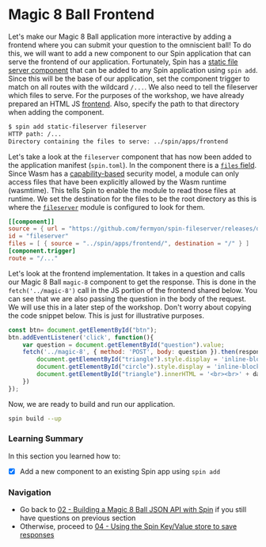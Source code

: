 # Magic 8 Ball Frontend

Let's make our Magic 8 Ball application more interactive by adding a frontend where you can submit your question to the omniscient ball! To do this, we will want to add a new component to our Spin application that can serve the frontend of our application. Fortunately, Spin has a [static file server component](https://github.com/fermyon/spin-fileserver) that can be added to any Spin application using `spin add`. Since this will be the base of our application, set the component trigger to match on all routes with the wildcard `/...`. We also need to tell the fileserver which files to serve. For the purposes of the workshop, we have already prepared an HTML JS [frontend](apps/frontend/). Also, specify the path to that directory when adding the component.

```bash
$ spin add static-fileserver fileserver
HTTP path: /...
Directory containing the files to serve: ../spin/apps/frontend
```

Let's take a look at the `fileserver` component that has now been added to the application manifest (`spin.toml`). In the component there is a [`files` field](https://developer.fermyon.com/spin/writing-apps#including-files-with-components). Since Wasm has a [capability-based](https://github.com/WebAssembly/WASI/blob/ddfe3d1dda5d1473f37ecebc552ae20ce5fd319a/README.md#capability-based-security) security model, a module can only access files that have been explicitly allowed by the Wasm runtime (wasmtime). This tells Spin to enable the module to read those files at runtime. We set the destination for the files to be the root directory as this is where the [`fileserver`](https://github.com/fermyon/spin-fileserver/blob/main/src/lib.rs#L81) module is configured to look for them.

```toml
[[component]]
source = { url = "https://github.com/fermyon/spin-fileserver/releases/download/v0.0.1/spin_static_fs.wasm", digest = "sha256:650376c33a0756b1a52cad7ca670f1126391b79050df0321407da9c741d32375" }
id = "fileserver"
files = [ { source = "../spin/apps/frontend/", destination = "/" } ]
[component.trigger]
route = "/..."
```

Let's look at the frontend implementation. It takes in a question and calls our Magic 8 Ball `magic-8` component to get the response. This is done in the `fetch('../magic-8')` call in the JS portion of the frontend shared below. You can see that we are also passing the question in the body of the request. We will use this in a later step of the workshop. Don't worry about copying the code snippet below. This is just for illustrative purposes.

```js
const btn= document.getElementById("btn");
btn.addEventListener('click', function(){
    var question = document.getElementById("question").value;
    fetch('../magic-8', { method: 'POST', body: question }).then(response => response.json()).then(data => {
        document.getElementById("triangle").style.display = 'inline-block';
        document.getElementById("circle").style.display = 'inline-block';
        document.getElementById("triangle").innerHTML = '<br><br>' + data.answer;
    })
});
```

Now, we are ready to build and run our application.

```bash
spin build --up
```

### Learning Summary
In this section you learned how to:
- [x] Add a new component to an existing Spin app using `spin add`

### Navigation
* Go back to [02 - Building a Magic 8 Ball JSON API with Spin](02-json-api.md) if you still have questions on previous section
* Otherwise, proceed to [04 - Using the Spin Key/Value store to save responses](04-spin-kv.md)